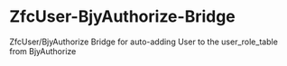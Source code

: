 ZfcUser-BjyAuthorize-Bridge
===========================

ZfcUser/BjyAuthorize Bridge for auto-adding User to the user_role_table from BjyAuthorize